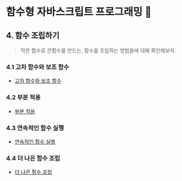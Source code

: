 # 함수형 자바스크립트 프로그래밍 :pencil:

## 4. 함수 조립하기

> 작은 함수로 큰함수를 만드는, 함수를 조립하는 방법들에 대해 확인해보자.

### 4.1 고차 함수와 보조 함수
+ [고차 함수와 보조 함수](./4-1.md)

### 4.2 부분 적용
+ [부분 적용](./4-2.md)

### 4.3 연속적인 함수 실행
+ [연속적인 함수 실행](./4-3.md)

### 4.4 더 나은 함수 조립
+ [더 나은 함수 조립](./4-4.md)
